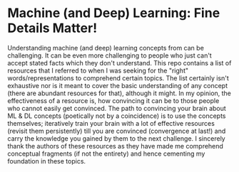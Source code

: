 # Machine (and Deep) Learning: Fine Details Matter!

Understanding machine (and deep) learning concepts from can be challenging. It can be even more challenging to people who just can't accept stated facts which they don't understand. This repo contains a list of resources that I referred to when I was seeking for the "right" words/representations to comprehend certain topics. The list certainly isn't exhaustive nor is it meant to cover the basic understanding of any concept (there are abundant resources for that), although it might. In my opinion, the effectiveness of a resource is, how convincing it can be to those people who cannot easily get convinced. The path to convincing your brain about ML & DL concepts (poetically not by a coincidence) is to use the concepts themselves; iteratively train your brain with a lot of effective resources (revisit them persistently) till you are convinced (convergence at last!) and carry the knowledge you gained by them to the next challenge. I sincerely thank the authors of these resources as they have made me comprehend conceptual fragments (if not the entirety) and hence cementing my foundation in these topics.

 




